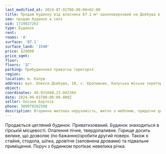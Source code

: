 ```yaml
---
last_modified_at: 2024-07-01T00:00:00+02:00
title: Продаж будинку від власника 87.1 м² одноповерховий на Довбуша в с. Кропивник
seo: продам будинок в селі
uid: 1719837263
type: Будинок
rent:
rooms: '4'
surface: '87.1'
surface_land: '1540'
price: $28000
price_sqmt:
floor:
floors: '1Г'
parking: Прибудинкова приватна територія
region:
location: м. Калуш
address: вул. Олекси Довбуша, 10, с. Кропивник, Калуська міська територіальна громада
object:
coordinates: 48.931668,23.842384
date: 2024-06-01T00:00:00.000Z
seller: Оксана Бартків
phone: 380978202508
description: Вторинна житлова нерухомість, житло з меблями, придатне для проживання
---
```


Продається цегляний будинок. Приватизований. Будинок знаходиться в гірській місцевості. Опалення пічне, твердопаливне. Горище досить велике, що дозволяє (по бажанню)зробити другий поверх. Також є стайня, стодола, шіпка, дровітня (заповнена дровами) та підвальне приміщення. Поруч з будинком протікає невелика річка.
